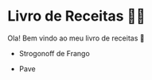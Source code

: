 # Livro de Receitas :woman_cook:

Ola! Bem vindo ao meu livro de receitas :wave:

- Strogonoff de Frango

- Pave

  